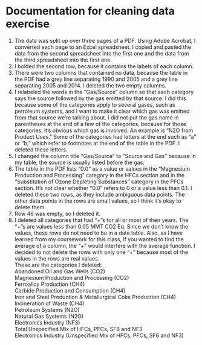 # Documentation for cleaning data exercise
1.	The data was split up over three pages of a PDF. Using Adobe Acrobat, I converted each page to an Excel spreadsheet. I copied and pasted the data from the second spreadsheet into the first one and the data from the third spreadsheet into the first one.
2.	I bolded the second row, because it contains the labels of each column.
3.	There were two columns that contained no data, because the table in the PDF had a grey line separating 1990 and 2005 and a grey line separating 2005 and 2014. I deleted the two empty columns.
4.	I relabeled the words in the “Gas/Source” column so that each category says the source followed by the gas emitted by that source. I did this because some of the categories apply to several gases, such as petroleum systems, and I want to make it clear which gas was emitted from that source we’re talking about. I did not put the gas name in parentheses at the end of a few of the categories, because for those categories, it’s obvious which gas is involved. An example is “N2O from Product Uses.” Some of the categories had letters at the end such as “a” or “b,” which refer to footnotes at the end of the table in the PDF. I deleted these letters. 
5.	I changed the column title “Gas/Source” to “Source and Gas” because in my table, the source is usually listed before the gas. 
6.	The table in the PDF lists “0.0” as a value or values in the “Magnesium Production and Processing” category in the HFCs section and in the “Substitution of Ozone Depleting Substances” category in the PFCs section. It’s not clear whether “0.0” refers to 0 or a value less than 0.1. I deleted these two rows, as they include ambiguous data points. The other data points in the rows are small values, so I think it’s okay to delete them.
7.	Row 46 was empty, so I deleted it. 
8.	I deleted all categories that had “+”s for all or most of their years. The “+”s are values less than 0.05 MMT CO2 Eq. Since we don’t know the values, these rows do not need to be in a data table. Also, as I have learned from my coursework for this class, if you wanted to find the average of a column, the “+” would interfere with the average function. I decided to not delete the rows with only one “+” because most of the values in the rows are real values.<br/>
These are the categories I deleted:<br/>
Abandoned Oil and Gas Wells (CO2)<br/>
Magnesium Production and Processing (CO2)<br/>
Ferroalloy Production (CH4)<br/>
Carbide Production and Consumption (CH4)<br/>
Iron and Steel Production & Metallurgical Coke Production (CH4)<br/>
Incineration of Waste (CH4)<br/>
Petroleum Systems (N2O)<br/>
Natural Gas Systems (N2O)<br/>
Electronics Industry (NF3)<br/>
Total Unspecified Mix of HFCs, PFCs, SF6 and NF3<br/>
Electronics Industry (Unspecified Mix of HFCs, PFCs, SF6 and NF3)<br/>

